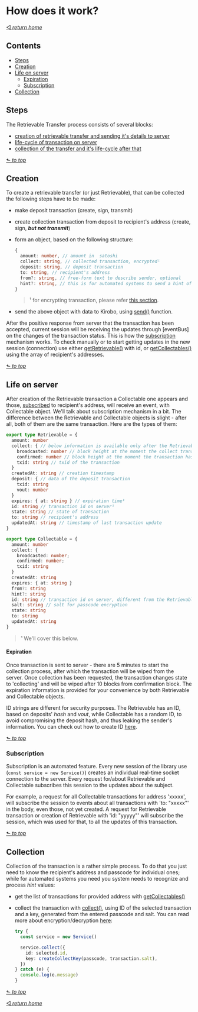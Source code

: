 # How does it work?
[◅ _return home_](README.md#Kirobo-Retrievable-Transfer-Library-Documentation)

## Contents

- [Steps](#Steps)
- [Creation](#Creation)
- [Life on server](#Life-on-server)
  - [Expiration](#Expiration)
  - [Subscription](#Subscription)
- [Collection](#Collection)

## Steps

The Retrievable Transfer process consists of several blocks:
- [ creation of retrievable transfer and sending it's details to server ](#Creation)
- [ life-cycle of transaction on server ](#Life-on-server)
- [ collection of the transfer and it's life-cycle after that ](#Collection)

[⬑ _to top_](#How-does-it-work?)

## Creation

To create a retrievable transfer (or just Retrievable), that can be collected the following steps have to be made:

- make deposit transaction (create, sign, transmit)
- create collection transaction from deposit to recipient's address (create, sign, ___but not transmit___)
- form an object, based on the following structure:

  ```TypeScript
  {
    amount: number, // amount in  satoshi
    collect: string, // collected transaction, encrypted¹
    deposit: string, // deposit transaction
    to: string, // recipient's address
    from?: string, // free-form text to describe sender, optional
    hint?: string, // this is for automated systems to send a hint of passcode to use, thus not revealing either passcode or logic to the Kirobo, optional
  }
  ```
  > ¹ for encrypting transaction, please refer [this section](encryption.md).

- send the above object with data to Kirobo, using [send()](endpoints.md#async-send) function.

After the positive response from server that the transaction has been accepted, current session will be receiving the updates through [eventBus] on the changes of the transaction status. This is how the [subscription](#Subscription) mechanism works.
To check manually or to start getting updates in the new session (connection) use either [getRetrievable()](endpoints.md#async-getRetrievable) with id, or [getCollectables()](endpoints.md#async-getCollectables) using the array of recipient's addresses.

[⬑ _to top_](#How-does-it-work?)

## Life on server

After creation of the Retrievable transaction a Collectable one appears and those, [subscribed](#Subscription) to recipient's address, will receive an event, with Collectable object. We'll talk about subscription mechanism in a bit. The difference between the Retrievable and Collectable objects is slight - after all, both of them are the same transaction. Here are the types of them:

```TypeScript
export type Retrievable = {
  amount: number
  collect: { // below information is available only after the Retrievable Transfer has been collected
    broadcasted: number // block height at the moment the collect transaction has been broadcasted
    confirmed: number // block height at the moment the transaction has been confirmed
    txid: string // txid of the transaction
  }
  createdAt: string // creation timestamp
  deposit: { // data of the deposit transaction
    txid: string
    vout: number
  }
  expires: { at: string } // expiration time¹
  id: string // transaction id on server¹
  state: string // state of transaction
  to: string // recipient's address
  updatedAt: string // timestamp of last transaction update
}

export type Collectable = {
  amount: number
  collect: {
    broadcasted: number;
    confirmed: number;
    txid: string
  }
  createdAt: string
  expires: { at: string }
  from?: string
  hint?: string
  id: string // transaction id on server, different from the Retrievable one¹
  salt: string // salt for passcode encryption
  state: string
  to: string
  updatedAt: string
}
```
> ¹ We'll cover this below.

#### Expiration

Once transaction is sent to server - there are 5 minutes to start the collection process, after which the transaction will be wiped from the server. Once collection has been requested, the transaction changes state to 'collecting' and will be wiped after 10 blocks from confirmation block. The expiration information is provided for your convenience by both Retrievable and Collectable objects.

ID strings are different for security purposes. The Retrievable has an ID, based on deposits' _hash_ and _vout_, while Collectable has a random ID, to avoid compromising the deposit hash, and thus leaking the sender's information. You can check out how to create ID [here](creating_retrievable_id.md#Creating-Retrievable-ID).

[⬑ _to top_](#How-does-it-work?)

### Subscription

Subscription is an automated feature. Every new session of the library use (```const service = new Service()```) creates an individual real-time socket connection to the server. Every request for/about Retrievable and Collectable subscribes this session to the updates about the subject.

For example, a request for all Collectable transactions for address 'xxxxx', will subscribe the session to events about all transactions with 'to: "xxxxx"' in the body, even those, not yet created. A request for Retrievable transaction or creation of Retrievable with 'id: "yyyyy"' will subscribe the session, which was used for that, to all the updates of this transaction.

[⬑ _to top_](#How-does-it-work?)

## Collection

Collection of the transaction is a rather simple process. To do that you just need to know the recipient's address and passcode for individual ones; while for automated systems you need you system needs to recognize and process _hint_ values:

- get the list of transactions for provided address  with [getCollectables()](endpoints.md#async-getCollectables)
- collect the transaction with [collect()](endpoints.md#async-collect), using ID of the selected transaction and a key, generated from the entered passcode and salt. You can read more about encryption/decryption [here](encryption.md#Encryption):

  ```TypeScript
  try {
    const service = new Service()

    service.collect({
      id: selected.id,
      key: createCollectKey(passcode, transaction.salt),
    })
  } catch (e) {
    console.log(e.message)
  }
  ```

[⬑ _to top_](#How-does-it-work?)

[◅ _return home_](README.md#Kirobo-Retrievable-Transfer-Library-Documentation)